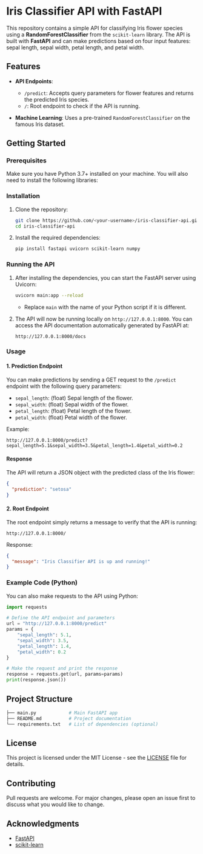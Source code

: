 
# Iris Classifier API with FastAPI

This repository contains a simple API for classifying Iris flower species using a **RandomForestClassifier** from the `scikit-learn` library. The API is built with **FastAPI** and can make predictions based on four input features: sepal length, sepal width, petal length, and petal width.

## Features

- **API Endpoints**:
  - `/predict`: Accepts query parameters for flower features and returns the predicted Iris species.
  - `/`: Root endpoint to check if the API is running.
  
- **Machine Learning**: Uses a pre-trained `RandomForestClassifier` on the famous Iris dataset.
  
## Getting Started

### Prerequisites

Make sure you have Python 3.7+ installed on your machine. You will also need to install the following libraries:

### Installation

1. Clone the repository:

   ```bash
   git clone https://github.com/<your-username>/iris-classifier-api.git
   cd iris-classifier-api
   ```

2. Install the required dependencies:

   ```bash
   pip install fastapi uvicorn scikit-learn numpy
   ```

### Running the API

1. After installing the dependencies, you can start the FastAPI server using Uvicorn:

   ```bash
   uvicorn main:app --reload
   ```

   - Replace `main` with the name of your Python script if it is different.
   
2. The API will now be running locally on `http://127.0.0.1:8000`. You can access the API documentation automatically generated by FastAPI at:

   ```
   http://127.0.0.1:8000/docs
   ```

### Usage

#### 1. Prediction Endpoint

You can make predictions by sending a GET request to the `/predict` endpoint with the following query parameters:

- `sepal_length`: (float) Sepal length of the flower.
- `sepal_width`: (float) Sepal width of the flower.
- `petal_length`: (float) Petal length of the flower.
- `petal_width`: (float) Petal width of the flower.

Example:

```
http://127.0.0.1:8000/predict?sepal_length=5.1&sepal_width=3.5&petal_length=1.4&petal_width=0.2
```

#### Response

The API will return a JSON object with the predicted class of the Iris flower:

```json
{
  "prediction": "setosa"
}
```

#### 2. Root Endpoint

The root endpoint simply returns a message to verify that the API is running:

```
http://127.0.0.1:8000/
```

Response:

```json
{
  "message": "Iris Classifier API is up and running!"
}
```

### Example Code (Python)

You can also make requests to the API using Python:

```python
import requests

# Define the API endpoint and parameters
url = "http://127.0.0.1:8000/predict"
params = {
    "sepal_length": 5.1,
    "sepal_width": 3.5,
    "petal_length": 1.4,
    "petal_width": 0.2
}

# Make the request and print the response
response = requests.get(url, params=params)
print(response.json())
```

## Project Structure

```bash
├── main.py            # Main FastAPI app
├── README.md          # Project documentation
└── requirements.txt   # List of dependencies (optional)
```

## License

This project is licensed under the MIT License - see the [LICENSE](LICENSE) file for details.

## Contributing

Pull requests are welcome. For major changes, please open an issue first to discuss what you would like to change.

## Acknowledgments

- [FastAPI](https://fastapi.tiangolo.com/)
- [scikit-learn](https://scikit-learn.org/)
```


 
